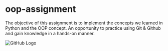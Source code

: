# oop-assignment
The objective of this assignment is to implement the concepts we learned in Python and the OOP concept. An opportunity to practice using Git & Github and gain knowledge in a hands-on manner. 

![GitHub Logo]([https://oop1.s3.amazonaws.com/Screenshot+(22).png](https://oop-assignment1.s3.amazonaws.com/1.png)https://oop-assignment1.s3.amazonaws.com/1.png)


